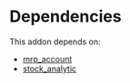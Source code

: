 # Dependencies

This addon depends on:

- [mrp_account](../../odoo-bringout-oca-ocb-mrp_account)
- [stock_analytic](../../odoo-bringout-oca-account-analytic-stock_analytic)
